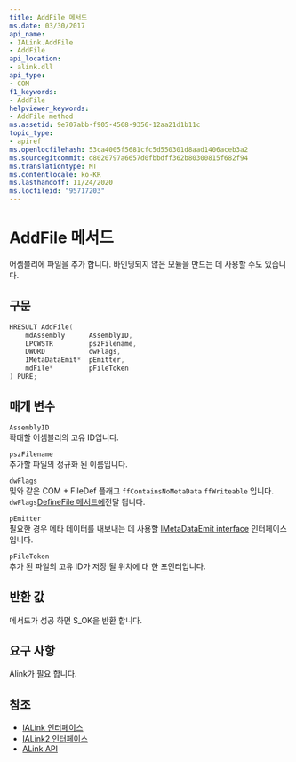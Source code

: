 ```yaml
---
title: AddFile 메서드
ms.date: 03/30/2017
api_name:
- IALink.AddFile
- AddFile
api_location:
- alink.dll
api_type:
- COM
f1_keywords:
- AddFile
helpviewer_keywords:
- AddFile method
ms.assetid: 9e707abb-f905-4568-9356-12aa21d1b11c
topic_type:
- apiref
ms.openlocfilehash: 53ca4005f5681cfc5d550301d8aad1406aceb3a2
ms.sourcegitcommit: d8020797a6657d0fbbdff362b80300815f682f94
ms.translationtype: MT
ms.contentlocale: ko-KR
ms.lasthandoff: 11/24/2020
ms.locfileid: "95717203"
---
```

# <a name="addfile-method"></a>AddFile 메서드

어셈블리에 파일을 추가 합니다. 바인딩되지 않은 모듈을 만드는 데 사용할 수도 있습니다.  
  
## <a name="syntax"></a>구문  
  
```cpp  
HRESULT AddFile(  
    mdAssembly      AssemblyID,  
    LPCWSTR         pszFilename,  
    DWORD           dwFlags,  
    IMetaDataEmit*  pEmitter,  
    mdFile*         pFileToken  
) PURE;  
```  
  
## <a name="parameters"></a>매개 변수  

 `AssemblyID`  
 확대할 어셈블리의 고유 ID입니다.  
  
 `pszFilename`  
 추가할 파일의 정규화 된 이름입니다.  
  
 `dwFlags`  
 및와 같은 COM + FileDef 플래그 `ffContainsNoMetaData` `ffWriteable` 입니다. `dwFlags`[DefineFile 메서드에](../metadata/imetadataassemblyemit-definefile-method.md)전달 됩니다.  
  
 `pEmitter`  
 필요한 경우 메타 데이터를 내보내는 데 사용할 [IMetaDataEmit interface](../metadata/imetadataemit-interface.md) 인터페이스입니다.  
  
 `pFileToken`  
 추가 된 파일의 고유 ID가 저장 될 위치에 대 한 포인터입니다.  
  
## <a name="return-value"></a>반환 값  

 메서드가 성공 하면 S_OK을 반환 합니다.  
  
## <a name="requirements"></a>요구 사항  

 Alink가 필요 합니다.  
  
## <a name="see-also"></a>참조

- [IALink 인터페이스](ialink-interface.md)
- [IALink2 인터페이스](ialink2-interface.md)
- [ALink API](index.md)
